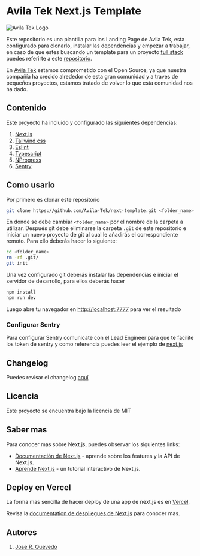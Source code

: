 # Avila Tek Next.js Template

![Avila Tek Logo](https://avilatek.dev/assets/images/logo_white.png)

Este repositorio es una plantilla para los Landing Page de Avila Tek, esta configurado para clonarlo, instalar las dependencias y empezar a trabajar, en caso de que estes buscando un template para un proyecto [full stack](https://github.com/Avila-Tek/full-stack-template) puedes referirte a este [repositorio](https://github.com/Avila-Tek/full-stack-template).

En [Avila Tek](https://avilatek.dev) estamos comprometido con el Open Source, ya que nuestra compañía ha crecido alrededor de esta gran comunidad y a traves de pequeños proyectos, estamos tratado de volver lo que esta comunidad nos ha dado.

## Contenido

Este proyecto ha incluido y configurado las siguientes dependencias:

1. [Next.js](https://nextjs.org/)
2. [Tailwind css](https://tailwindcss.com/)
3. [Eslint](https://eslint.org/)
4. [Typescript](https://typescriptlang.org/)
5. [NProgress](https://ricostacruz.com/nprogress/)
6. [Sentry](https://sentry.io/)

## Como usarlo

Por primero es clonar este repositorio

```bash
git clone https://github.com/Avila-Tek/next-template.git <folder_name>
```

En donde se debe cambiar `<folder_name>` por el nombre de la carpeta a utilizar. Después git debe eliminarse la carpeta `.git` de este repositorio e iniciar un nuevo proyecto de git al cual le añadirás el correspondiente remoto. Para ello deberás hacer lo siguiente:

```bash
cd <folder_name>
rm -rf .git/
git init
```

Una vez configurado git deberás instalar las dependencias e iniciar el servidor de desarrollo, para ellos deberás hacer

```bash
npm install
npm run dev
```

Luego abre tu navegador en [http://localhost:7777](http://localhost:7777) para ver el resultado

### Configurar Sentry

Para configurar Sentry comunicate con el Lead Engineer para que te facilite los token de sentry y como referencia puedes leer el ejemplo de [next.js](https://github.com/vercel/next.js/tree/canary/examples/with-sentry)

## Changelog

Puedes revisar el changelog [aquí](/CHANGELOG.md)

## Licencia

Este proyecto se encuentra bajo la licencia de MIT

## Saber mas

Para conocer mas sobre Next.js, puedes observar los siguientes links:

- [Documentación de Next.js](https://nextjs.org/docs) - aprende sobre los features y la API de Next.js.
- [Aprende Next.js](https://nextjs.org/learn) - un tutorial interactivo de Next.js.

## Deploy en Vercel

La forma mas sencilla de hacer deploy de una app de next.js es en [Vercel](https://vercel.com/).

Revisa la [documentation de despliegues de Next.js](https://nextjs.org/docs/deployment) para conocer mas.

## Autores

1. [Jose R. Quevedo](https://github.com/zoomelectrico)
